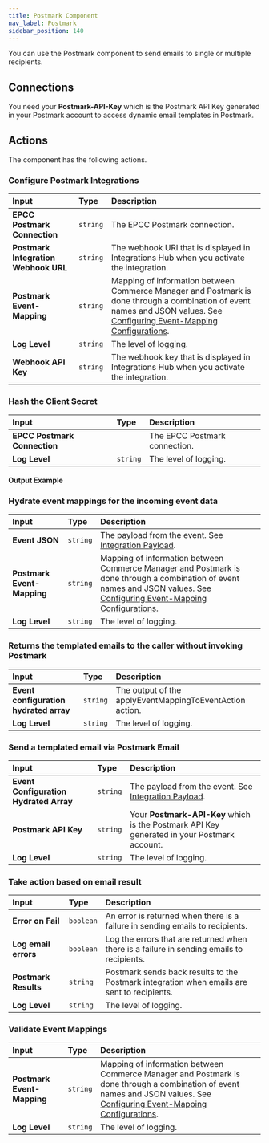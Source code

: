 ```yaml
---
title: Postmark Component
nav_label: Postmark
sidebar_position: 140
---
```


You can use the Postmark component to send emails to single or multiple recipients.

## Connections

You need your **Postmark-API-Key** which is the Postmark API Key generated in your Postmark account to access dynamic email templates in Postmark.

## Actions

The component has the following actions.

### Configure Postmark Integrations

| Input | Type | Description |
|:--- |:--- | :--- | 
| **EPCC Postmark Connection**  | `string` | The EPCC Postmark connection. | 
| **Postmark Integration Webhook URL**  | `string` | The webhook URl that is displayed in Integrations Hub when you activate the integration. | 
| **Postmark Event-Mapping** | `string` | Mapping of information between Commerce Manager and Postmark is done through a combination of event names and JSON values. See [Configuring Event-Mapping Configurations](/docs/composer/integration-hub/marketing-communication/postmark). | 
| **Log Level** | `string` | The level of logging. | 
| **Webhook API Key** | `string` | The webhook key that is displayed in Integrations Hub when you activate the integration. | 

### Hash the Client Secret

| Input | Type | Description |
|:--- |:--- | :--- | 
| **EPCC Postmark Connection**  |  | The EPCC Postmark connection. |  
| **Log Level** | `string` | The level of logging. | 

#### Output Example

### Hydrate event mappings for the incoming event data

| Input | Type | Description |
|:--- |:--- | :--- | 
| **Event JSON**  | `string` | The payload from the event. See [Integration Payload](/docs/api/integrations/integrations-introduction#example-typical-payload). | 
| **Postmark Event-Mapping** | `string` | Mapping of information between Commerce Manager and Postmark is done through a combination of event names and JSON values. See [Configuring Event-Mapping Configurations](/docs/composer/integration-hub/marketing-communication/postmark#configuring-event-mapping-configurations). | 
| **Log Level** | `string` | The level of logging. | 

### Returns the templated emails to the caller without invoking Postmark

| Input | Type | Description |
|:--- |:--- | :--- | 
| **Event configuration hydrated array**  | `string` | The output of the applyEventMappingToEventAction action. | 
| **Log Level** | `string` | The level of logging. |

### Send a templated email via Postmark Email

| Input | Type | Description |
|:--- |:--- | :--- | 
| **Event Configuration Hydrated Array**  | `string`  | The payload from the event. See [Integration Payload](/docs/api/integrations/integrations-introduction). | 
| **Postmark API Key** | `string` | Your **Postmark-API-Key** which is the Postmark API Key generated in your Postmark account. | 
| **Log Level** | `string` | The level of logging. | 

### Take action based on email result

| Input | Type | Description |
|:--- |:--- | :--- | 
| **Error on Fail**  | `boolean` | An error is returned when there is a failure in sending emails to recipients. | 
| **Log email errors**  | `boolean` | Log the errors that are returned when there is a failure in sending emails to recipients. | 
| **Postmark Results**  | `string` | Postmark sends back results to the Postmark integration when emails are sent to recipients. | 
| **Log Level** | `string` | The level of logging. | 

### Validate Event Mappings

| Input | Type | Description |
|:--- |:--- | :--- | 
| **Postmark Event-Mapping** | `string` | Mapping of information between Commerce Manager and Postmark is done through a combination of event names and JSON values. See [Configuring Event-Mapping Configurations](/docs/composer/integration-hub/marketing-communication/postmark#configuring-event-mapping-configurations). | 
| **Log Level** | `string` | The level of logging. | 
